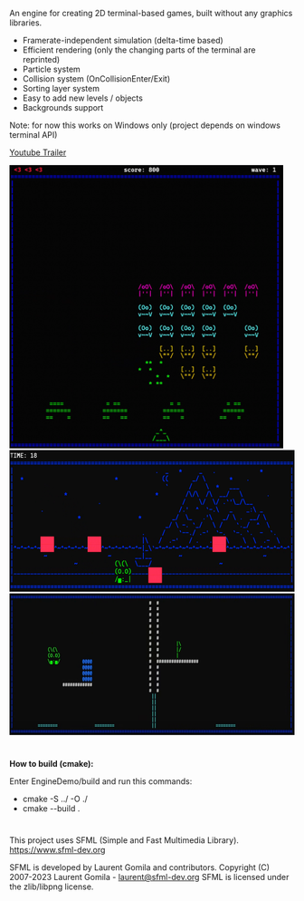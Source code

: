 An engine for creating 2D terminal-based games, built without any graphics libraries.

- Framerate-independent simulation (delta-time based)
- Efficient rendering (only the changing parts of the terminal are reprinted)
- Particle system
- Collision system (OnCollisionEnter/Exit)
- Sorting layer system
- Easy to add new levels / objects
- Backgrounds support

Note: for now this works on Windows only (project depends on windows terminal API)

[Youtube Trailer](https://www.youtube.com/watch?v=TqpGVI95oNU&ab_channel=Nicol%C3%B2Bertoli)

<img src="screenshots/screen1.png" style="height:500px; max-width:100%;">
<img src="screenshots/screen2.png" style="height:250px; max-width:100%;">
<img src="screenshots/screen3.png" style="height:250px; max-width:100%;">


#
<b>How to build (cmake):</b>

Enter EngineDemo/build and run this commands:
- cmake -S ../ -O ./
- cmake --build .

#
This project uses SFML (Simple and Fast Multimedia Library). https://www.sfml-dev.org

SFML is developed by Laurent Gomila and contributors.
Copyright (C) 2007-2023 Laurent Gomila - laurent@sfml-dev.org
SFML is licensed under the zlib/libpng license.
